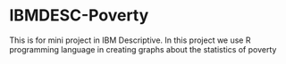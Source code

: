 # IBMDESC-Poverty
This is for mini project in IBM Descriptive. In this project we use R programming language in creating graphs about the statistics of poverty
